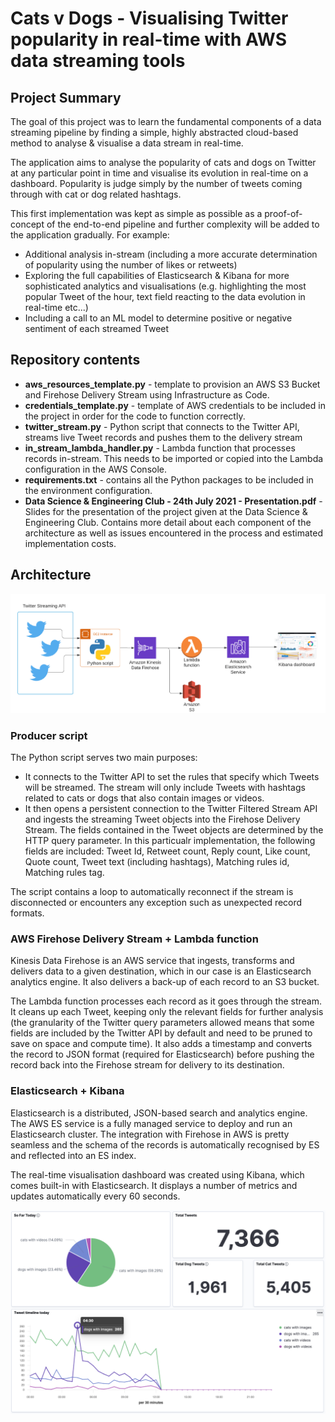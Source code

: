 # Cats v Dogs - Visualising Twitter popularity in real-time with AWS data streaming tools

## Project Summary

The goal of this project was to learn the fundamental components of a data streaming pipeline by finding a simple, highly abstracted cloud-based method to analyse & visualise a data stream
in real-time.

The application aims to analyse the popularity of cats and dogs on Twitter at any particular point in time and visualise its evolution in real-time on a dashboard. Popularity is judge simply by the number of tweets coming through with cat or dog related hashtags.

This first implementation was kept as simple as possible as a proof-of-concept of the end-to-end pipeline and further complexity will be added to the application gradually. For example:
- Additional analysis in-stream (including a more accurate determination of popularity using the number of likes or retweets)
- Exploring the full capabilities of Elasticsearch & Kibana for more sophisticated analytics and visualisations (e.g. highlighting the most popular Tweet of the hour, text field reacting to the data evolution in real-time etc...)
- Including a call to an ML model to determine positive or negative sentiment of each streamed Tweet


## Repository contents

- **aws_resources_template.py** - template to provision an AWS S3 Bucket and Firehose Delivery Stream using Infrastructure as Code. 
- **credentials_template.py** - template of AWS credentials to be included in the project in order for the code to function correctly.
- **twitter_stream.py** - Python script that connects to the Twitter API, streams live Tweet records and pushes them to the delivery stream
- **in_stream_lambda_handler.py** - Lambda function that processes records in-stream. This needs to be imported or copied into the Lambda configuration in the AWS Console.
- **requirements.txt** - contains all the Python packages to be included in the environment configuration.
- **Data Science & Engineering Club - 24th July 2021 - Presentation.pdf** - Slides for the presentation of the project given at the Data Science & Engineering Club. Contains more detail about each component of the architecture as well as issues encountered in the process and estimated implementation costs.
   
## Architecture

![catsvdogs_arch](aws_architecture.png)

### Producer script

The Python script serves two main purposes:
   - It connects to the Twitter API to set the rules that specify which Tweets will be streamed. The stream will only include Tweets with hashtags related to cats or dogs that also contain images or videos.
   - It then opens a persistent connection to the Twitter Filtered Stream API and ingests the streaming Tweet objects into the Firehose Delivery Stream. The fields contained in the Tweet objects are determined by the HTTP query parameter. In this particualr implementation, the following fields are included: Tweet Id, Retweet count, Reply count, Like count, Quote count, Tweet text (including hashtags), Matching rules id, Matching rules tag.

The script contains a loop to automatically reconnect if the stream is disconnected or encounters any exception such as unexpected record formats.

### AWS Firehose Delivery Stream + Lambda function

Kinesis Data Firehose is an AWS service that ingests, transforms and delivers data to a given destination, which in our case is an Elasticsearch analytics engine. It also delivers a back-up of each record to an S3 bucket.

The Lambda function processes each record as it goes through the stream. It cleans up each Tweet, keeping only the relevant fields for further analysis (the granularity of the Twitter query parameters allowed means that some fields are included by the Twitter API by default and need to be pruned to save on space and compute time). It also adds a timestamp and converts the record to JSON format (required for Elasticsearch) before pushing the record back into the Firehose stream for delivery to its destination.

### Elasticsearch + Kibana

Elasticsearch is a distributed, JSON-based search and analytics engine. The AWS ES service is a fully managed service to deploy and run an Elasticsearch cluster. The integration with Firehose in AWS is pretty seamless and the schema of the records is automatically recognised by ES and reflected into an ES index.

The real-time visualisation dashboard was created using Kibana, which comes built-in with Elasticsearch. It displays a number of metrics and updates automatically every 60 seconds.

![catsvdogs_dash](kibana_dashboard.png)


